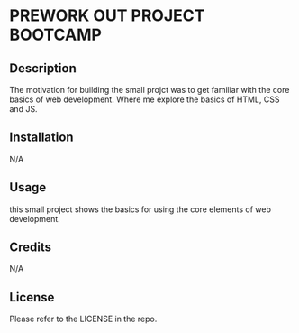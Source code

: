 # PREWORK OUT PROJECT BOOTCAMP

## Description

The motivation for building the small projct was to get familiar with the core basics of web development.
Where me explore the basics of HTML, CSS and JS.


## Installation
N/A

## Usage

this small project shows the basics for using the core elements of web development.

## Credits

N/A

## License

Please refer to the LICENSE in the repo.